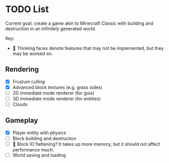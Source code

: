 # TODO List

Current goal: create a game akin to Minecraft Classic with building and destruction in an infinitely generated world.

Key:
- 🤔 Thinking faces denote features that may not be implemented, but they may be worked on.

## Rendering
- [x] Frustum culling
- [x] Advanced block textures (e.g. grass sides)
- [ ] 2D immediate mode renderer (for guis)
- [ ] 3D immediate mode renderer (for entities)
- [ ] Clouds

## Gameplay
- [x] Player entity with physics
- [ ] Block building and destruction
- [ ] 🤔 Block ID flattening? It takes up more memory, but it should not affect performance much.
- [ ] World saving and loading
